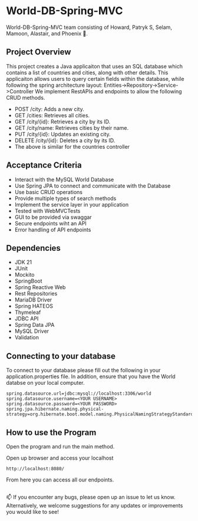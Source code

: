 <h1>World-DB-Spring-MVC</h1>
World-DB-Spring-MVC team consisting of Howard, Patryk S, Selam, Mamoon, Alastair, and Phoenix 👋.

## Project Overview
This project creates a Java applicaiton that uses an SQL database which contains a list of countries and cities, along with other details.
This applicaiton allows users to query certain fields within the database, while following the spring architecture layout: Entities->Repository->Service->Controller
We implement RestAPIs and endpoints to allow the following CRUD methods.

- POST /city: Adds a new city.
- GET /cities: Retrieves all cities.
- GET /city/{id}: Retrieves a city by its ID.
- GET /city/name: Retrieves cities by their name.
- PUT /city/{id}: Updates an existing city.
- DELETE /city/{id}: Deletes a city by its ID.
- The above is similar for the countries controller

## Acceptance Criteria
- Interact with the MySQL World Database
- Use Spring JPA to connect and communicate with the Database
- Use basic CRUD operations
- Provide multiple types of search methods
- Implement the service layer in your application
- Tested with WebMVCTests
- GUI to be provided via swaggar
- Secure endpoints wiht an API
- Error handling of API endpoints


## Dependencies
- JDK 21
- JUnit
- Mockito
- SpringBoot
- Spring Reactive Web
- Rest Repositories
- MariaDB Driver
- Spring HATEOS
- Thymeleaf
- JDBC API
- Spring Data JPA
- MySQL Driver
- Validation


<h2>Connecting to your database</h2>


To connect to your database please fill out the following in your application.properties file. In addition, ensure that you have the World databse on your local computer.
```
spring.datasource.url=jdbc:mysql://localhost:3306/world
spring.datasource.username=<YOUR USERNAME>
spring.datasource.password=<YOUR PASSWORD>
spring.jpa.hibernate.naming.physical-strategy=org.hibernate.boot.model.naming.PhysicalNamingStrategyStandardImpl

```

## How to use the Program 
Open the program and run the main method.

Open up browser and access your localhost
```
http://localhost:8080/
```
From here you can access all our endpoints.


##  

📫 If you encounter any bugs, please open up an issue to let us know.
Alternatively, we welcome suggestions for any updates or improvements you would like to see! 
